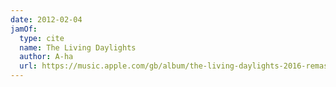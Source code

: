 ```yaml
---
date: 2012-02-04
jamOf:
  type: cite
  name: The Living Daylights
  author: A-ha
  url: https://music.apple.com/gb/album/the-living-daylights-2016-remastered/1087628947?i=1087629584
---
```

